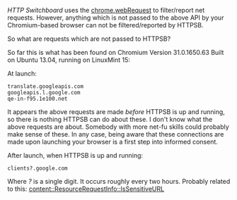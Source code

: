 _HTTP Switchboard_ uses the [chrome.webRequest](http://developer.chrome.com/extensions/webRequest.html) to filter/report net requests. However, anything which is not passed to the above API by your Chromium-based browser can not be filtered/reported by HTTPSB.

So what are requests which are not passed to HTTPSB?

So far this is what has been found on Chromium Version 31.0.1650.63 Built on Ubuntu 13.04, running on LinuxMint 15:

At launch:

    translate.googleapis.com
    googleapis.l.google.com
    qe-in-f95.1e100.net

It appears the above requests are made _before_ HTTPSB is up and running, so there is nothing HTTPSB can do about these. I don't know what the above requests are about. Somebody with more net-fu skills could probably make sense of these. In any case, being aware that these connections are made upon launching your browser is a first step into informed consent.

After launch, when HTTPSB is up and running:

    clients?.google.com

Where _?_ is a single digit. It occurs roughly every two hours. Probably related to this: [content::ResourceRequestInfo::IsSensitiveURL](https://code.google.com/p/chromium/codesearch#chromium/src/chrome/browser/extensions/api/web_request/web_request_permissions.cc&q=IsSensitiveURL&sq=package:chromium&l=24)